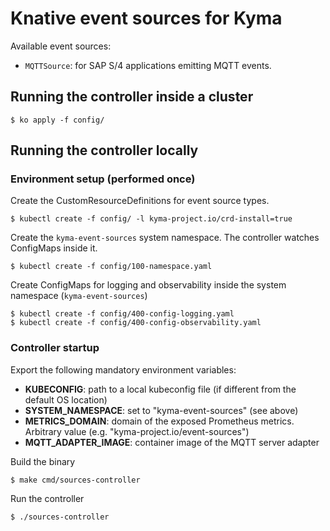# Knative event sources for Kyma

Available event sources:

* `MQTTSource`: for SAP S/4 applications emitting MQTT events.

## Running the controller inside a cluster

```console
$ ko apply -f config/
```

## Running the controller locally

### Environment setup (performed once)

Create the CustomResourceDefinitions for event source types.

```console
$ kubectl create -f config/ -l kyma-project.io/crd-install=true
```

Create the `kyma-event-sources` system namespace. The controller watches ConfigMaps inside it.

```console
$ kubectl create -f config/100-namespace.yaml
```

Create ConfigMaps for logging and observability inside the system namespace (`kyma-event-sources`)

```console
$ kubectl create -f config/400-config-logging.yaml
$ kubectl create -f config/400-config-observability.yaml
```

### Controller startup

Export the following mandatory environment variables:

* **KUBECONFIG**: path to a local kubeconfig file (if different from the default OS location)
* **SYSTEM_NAMESPACE**: set to "kyma-event-sources" (see above)
* **METRICS_DOMAIN**: domain of the exposed Prometheus metrics. Arbitrary value (e.g. "kyma-project.io/event-sources")
* **MQTT_ADAPTER_IMAGE**: container image of the MQTT server adapter

Build the binary

```console
$ make cmd/sources-controller
```

Run the controller

```console
$ ./sources-controller
```
